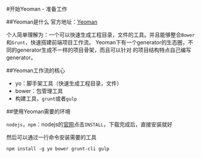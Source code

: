 #开始Yeoman - 准备工作

##Yeoman是什么
官方地址：[Yeoman](http://yeoman.io)

个人简单理解为：一个可以快速生成工程目录，文件的工具。并且能够整合`Bower`和`Grunt`，快速搭建前端项目工作流。
Yeoman下有一个generator的生态圈，不同的generator生成不一样的项目骨架，而且可以针对
的项目结构特点自己编写generator。

##Yeoman工作流的核心

* yo：脚手架工具（快速生成工程目录，文件）
* bower：包管理工具
* 构建工具，`grunt`或者`gulp`

##使用Yeoman需要的环境

`nodejs`，`npm`：nodejs的[官网](http://nodejs.org/)点击`INSTALL`，下载完成后，直接安装就好

然后可以通过一行命令安装需要的工具

```
npm install -g yo bower grunt-cli gulp
```


